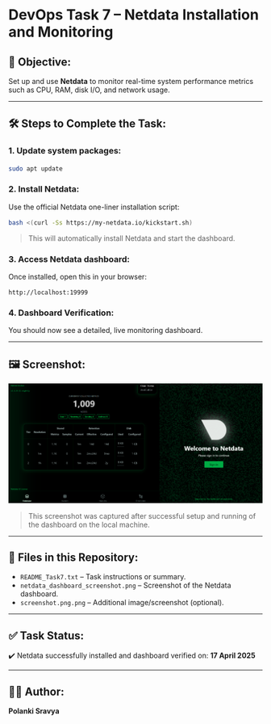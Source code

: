# DevOps Task 7 – Netdata Installation and Monitoring

## 🎯 Objective:
Set up and use **Netdata** to monitor real-time system performance metrics such as CPU, RAM, disk I/O, and network usage.

---

## 🛠️ Steps to Complete the Task:

### 1. Update system packages:
```bash
sudo apt update
```

### 2. Install Netdata:
Use the official Netdata one-liner installation script:
```bash
bash <(curl -Ss https://my-netdata.io/kickstart.sh)
```

> This will automatically install Netdata and start the dashboard.

### 3. Access Netdata dashboard:
Once installed, open this in your browser:
```
http://localhost:19999
```

### 4. Dashboard Verification:
You should now see a detailed, live monitoring dashboard.

---

## 🖼️ Screenshot:

![Netdata Dashboard Screenshot](netdata_dashboard_screenshot.png)

> This screenshot was captured after successful setup and running of the dashboard on the local machine.

---

## 📂 Files in this Repository:

- `README_Task7.txt` – Task instructions or summary.
- `netdata_dashboard_screenshot.png` – Screenshot of the Netdata dashboard.
- `screenshot.png.png` – Additional image/screenshot (optional).

---

## ✅ Task Status:
✔️ Netdata successfully installed and dashboard verified on: **17 April 2025**

---

## 👩‍💻 Author:
**Polanki Sravya**
